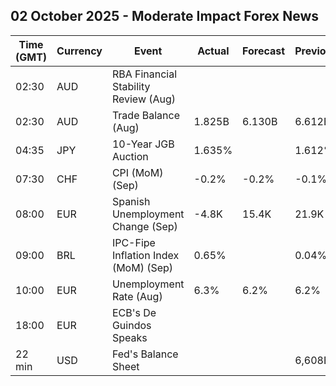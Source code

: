 ## 02 October 2025 - Moderate Impact Forex News

| Time (GMT) | Currency | Event | Actual | Forecast | Previous |
|------|----------|-------|--------|----------|----------|
| 02:30 | AUD | RBA Financial Stability Review (Aug) |  |  |  |
| 02:30 | AUD | Trade Balance (Aug) | 1.825B | 6.130B | 6.612B |
| 04:35 | JPY | 10-Year JGB Auction | 1.635% |  | 1.612% |
| 07:30 | CHF | CPI (MoM) (Sep) | -0.2% | -0.2% | -0.1% |
| 08:00 | EUR | Spanish Unemployment Change (Sep) | -4.8K | 15.4K | 21.9K |
| 09:00 | BRL | IPC-Fipe Inflation Index (MoM) (Sep) | 0.65% |  | 0.04% |
| 10:00 | EUR | Unemployment Rate (Aug) | 6.3% | 6.2% | 6.2% |
| 18:00 | EUR | ECB's De Guindos Speaks |  |  |  |
| 22 min | USD | Fed's Balance Sheet |  |  | 6,608B |

